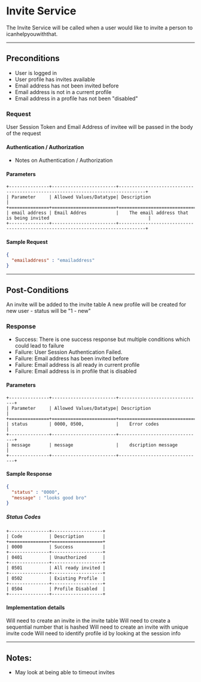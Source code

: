 # Invite Service
The Invite Service will be called when a user would like to invite a person to icanhelpyouwiththat.

---
## Preconditions
 - User is logged in
 - User profile has invites available
 - Email address has not been invited before
 - Email address is not in a current profile
 - Email address in a profile has not been "disabled"

### Request

User Session Token and Email Address of invitee will be passed in the body of the request

#### Authentication / Authorization
 - Notes on Authentication / Authorization

#### Parameters

```eval_rst
+---------------+------------------------+--------------------------------------------------------------------------------+
| Parameter     | Allowed Values/Datatype| Description                                                                    |
+===============+========================+================================================================================+
| email address | Email Addres           |    The email address that is being invited                                     |
+---------------+------------------------+--------------------------------------------------------------------------------+
```

#### Sample Request

```json
{
  "emailaddress" : "emailaddress"
}
```

---
## Post-Conditions
An invite will be added to the invite table
A new profile will be created for new user - status will be "1 - new"

### Response

 - Success: There is one success response but multiple conditions which could lead to failure
 - Failure: User Session Authentication Failed.
 - Failure: Email address has been invited before
 - Failure: Email address is all ready in current profile
 - Failure: Email address is in profile that is disabled

#### Parameters

```eval_rst
+---------------+------------------------+-------------------------------+
| Parameter     | Allowed Values/Datatype| Description                   |
+===============+========================+===============================+
| status        | 0000, 0500,            |    Error codes                |
+---------------+------------------------+-------------------------------+
| message       | message                |    dscription message         |
+---------------+------------------------+-------------------------------+
```

#### Sample Response

```json
{
  "status" : "0000",
  "message" : "looks good bro"
}
```
##### Status Codes

```eval_rst
+---------------+-------------------+
| Code          | Description       |
+===============+===================+
| 0000          | Success           |
+---------------+-------------------+
| 0401          | Unauthorized      |
+---------------+-------------------+
| 0501          | All ready invited |
+---------------+-------------------+
| 0502          | Existing Profile  |
+---------------+-------------------+
| 0504          | Profile Disabled  |
+---------------+-------------------+
```

#### Implementation details

Will need to create an invite in the invite table 
Will need to create a sequential number that is hashed
Will need to create an invite with unique invite code
Will need to identify profile id by looking at the session info

---
## Notes:
- May look at being able to timeout invites
